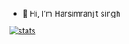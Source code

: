- 👋 Hi, I’m Harsimranjit singh

[![stats](https://github-readme-stats.vercel.app/api?username=Harsimran2004)](https://github.com/anuraghazra/github-readme-stats)
<!---
Harsimranjit2004/Harsimranjit2004 is a ✨ special ✨ repository because its `README.md` (this file) appears on your GitHub profile.
You can click the Preview link to take a look at your changes.
--->
